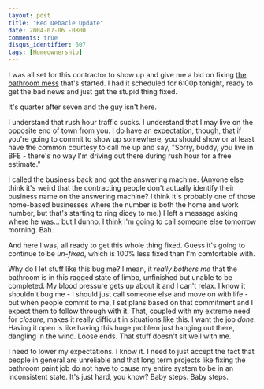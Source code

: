 ```yaml
---
layout: post
title: "Red Debacle Update"
date: 2004-07-06 -0800
comments: true
disqus_identifier: 607
tags: [Homeownership]
---
```

I was all set for this contractor to show up and give me a bid on fixing
[the bathroom mess](/archive/2004/07/02/wall-decals.aspx) that's
started. I had it scheduled for 6:00p tonight, ready to get the bad news
and just get the stupid thing fixed.
 
 It's quarter after seven and the guy isn't here.
 
 I understand that rush hour traffic sucks. I understand that I may live
on the opposite end of town from you. I do have an expectation, though,
that if you're going to commit to show up somewhere, you should show or
at least have the common courtesy to call me up and say, "Sorry, buddy,
you live in BFE - there's no way I'm driving out there during rush hour
for a free estimate."
 
 I called the business back and got the answering machine. (Anyone else
think it's weird that the contracting people don't actually identify
their business name on the answering machine? I think it's probably one
of those home-based businesses where the number is both the home and
work number, but that's starting to ring dicey to me.) I left a message
asking where he was... but I dunno. I think I'm going to call someone
else tomorrow morning. Bah.
 
 And here I was, all ready to get this whole thing fixed. Guess it's
going to continue to be *un-fixed*, which is 100% less fixed than I'm
comfortable with.
 
 Why do I let stuff like this bug me? I mean, it *really bothers me*
that the bathroom is in this ragged state of limbo, unfinished but
unable to be completed. My blood pressure gets up about it and I can't
relax. I know it shouldn't bug me - I should just call someone else and
move on with life - but when people commit to me, I set plans based on
that commitment and I expect them to follow through with it. That,
coupled with my extreme need for *closure*, makes it really difficult in
situations like this. I want the job *done*. Having it open is like
having this huge problem just hanging out there, dangling in the wind.
Loose ends. That stuff doesn't sit well with me.
 
 I need to lower my expectations. I know it. I need to just accept the
fact that people in general are unreliable and that long term projects
like fixing the bathroom paint job do not have to cause my entire system
to be in an inconsistent state. It's just hard, you know? Baby steps.
Baby steps.
